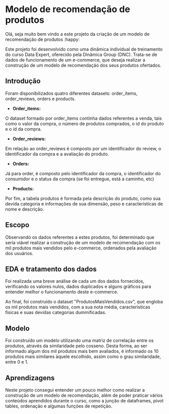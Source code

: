 # Modelo de recomendação de produtos

Olá, seja muito bem vindo a este projeto da criação de um modelo de recomendação de produtos :happy:

Este projeto foi desenvolvido como uma dinâmica individual de treinamento do curso Data Expert, oferecido pela Dinâmica Group (DNC). Trata-se de dados de funcionamento de um e-commerce, que deseja realizar a construção de um modelo de recomendação dos seus produtos ofertados.



## Introdução

Foram disponibilizados quatro diferentes datasets: order_items, order_reviews, orders e products. 



- **Order_items:**

O dataset formado por order_items continha dados referentes a venda, tais como o valor da compra, o número de produtos comprados, o id do produto e o id da compra.



- **Order_reviews:**

Em relação ao order_reviews é composto por um identificador do review, o identificador da compra e a avaliação do produto.



- **Orders:**

Já para order, é composto pelo identificador da compra, o identificador do consumidor e o status da 		compra (se foi entregue, está a caminho, etc)



- **Products:**

Por fim, a tabela produtos é formada pela descrição do produto, como sua devida categoria e informações de sua dimensão, peso e características de nome e descrição.



## Escopo

Observando os dados referentes a estes produtos, foi determinado que seria viável realizar a construção de um modelo de recomendação com os mil produtos mais vendidos pelo e-commerce, ordenados pela avaliação dos usuários.



## EDA e tratamento dos dados

Foi realizada uma breve análise de cada um dos dados fornecidos, verificando os valores nulos, dados duplicados e alguns gráficos para entender melhor o funcionamento deste e-commerce.

Ao final, foi construído o dataset "ProdutosMaisVendidos.csv", que engloba os mil produtos mais vendidos, com a sua nota média, características físicas e suas devidas categorias dummificadas. 



## Modelo

Foi construído um modelo utilizando uma matriz de correlação entre os produtos, através da similaridade pelo cosseno. Desta forma, ao ser informado algum dos mil produtos mais bem avaliados, é informado os 10 produtos mais similares àquele escolhido, assim como o grau similaridade, entre 0 e 1.



## Aprendizagens

Neste projeto consegui entender um pouco melhor como realizar a construção de um modelo de recomendação, além de poder praticar vários conteúdos aprendidos durante o curso, como a junção de dataframes, pivot tables, ordenação e algumas funções de repetição. 

